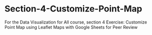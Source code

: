 # Section-4-Customize-Point-Map
For the Data Visualization for All course, section 4 Exercise: Customize Point Map using Leaflet Maps with Google Sheets for Peer Review

